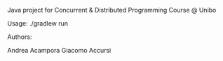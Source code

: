 Java project for Concurrent & Distributed Programming Course @ Unibo

Usage:
./gradlew run

Authors:

Andrea Acampora
Giacomo Accursi
